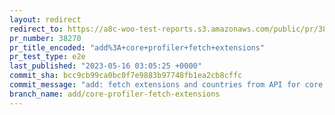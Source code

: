 ```yaml
---
layout: redirect
redirect_to: https://a8c-woo-test-reports.s3.amazonaws.com/public/pr/38270/e2e/index.html
pr_number: 38270
pr_title_encoded: "add%3A+core+profiler+fetch+extensions"
pr_test_type: e2e
last_published: "2023-05-16 03:05:25 +0000"
commit_sha: bcc9cb99ca0bc0f7e9883b97748fb1ea2cb8cffc
commit_message: "add: fetch extensions and countries from API for core profiler"
branch_name: add/core-profiler-fetch-extensions
---
```

